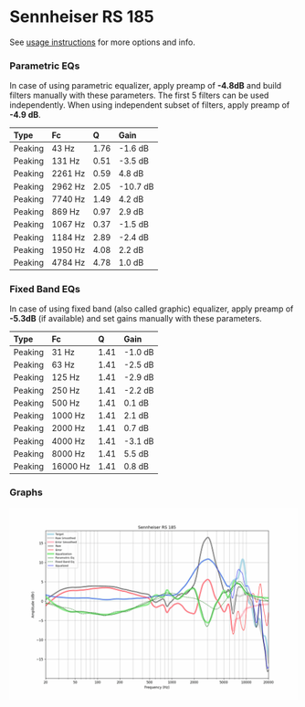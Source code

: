 # Sennheiser RS 185
See [usage instructions](https://github.com/jaakkopasanen/AutoEq#usage) for more options and info.

### Parametric EQs
In case of using parametric equalizer, apply preamp of **-4.8dB** and build filters manually
with these parameters. The first 5 filters can be used independently.
When using independent subset of filters, apply preamp of **-4.9 dB**.

| Type    | Fc      |    Q | Gain     |
|:--------|:--------|:-----|:---------|
| Peaking | 43 Hz   | 1.76 | -1.6 dB  |
| Peaking | 131 Hz  | 0.51 | -3.5 dB  |
| Peaking | 2261 Hz | 0.59 | 4.8 dB   |
| Peaking | 2962 Hz | 2.05 | -10.7 dB |
| Peaking | 7740 Hz | 1.49 | 4.2 dB   |
| Peaking | 869 Hz  | 0.97 | 2.9 dB   |
| Peaking | 1067 Hz | 0.37 | -1.5 dB  |
| Peaking | 1184 Hz | 2.89 | -2.4 dB  |
| Peaking | 1950 Hz | 4.08 | 2.2 dB   |
| Peaking | 4784 Hz | 4.78 | 1.0 dB   |

### Fixed Band EQs
In case of using fixed band (also called graphic) equalizer, apply preamp of **-5.3dB**
(if available) and set gains manually with these parameters.

| Type    | Fc       |    Q | Gain    |
|:--------|:---------|:-----|:--------|
| Peaking | 31 Hz    | 1.41 | -1.0 dB |
| Peaking | 63 Hz    | 1.41 | -2.5 dB |
| Peaking | 125 Hz   | 1.41 | -2.9 dB |
| Peaking | 250 Hz   | 1.41 | -2.2 dB |
| Peaking | 500 Hz   | 1.41 | 0.1 dB  |
| Peaking | 1000 Hz  | 1.41 | 2.1 dB  |
| Peaking | 2000 Hz  | 1.41 | 0.7 dB  |
| Peaking | 4000 Hz  | 1.41 | -3.1 dB |
| Peaking | 8000 Hz  | 1.41 | 5.5 dB  |
| Peaking | 16000 Hz | 1.41 | 0.8 dB  |

### Graphs
![](./Sennheiser%20RS%20185.png)
